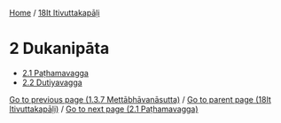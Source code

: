 
[Home](/) / [18It Itivuttakapāḷi](../18It.md)

# 2 Dukanipāta

* [2.1 Paṭhamavagga](2/2.1.md)
* [2.2 Dutiyavagga](2/2.2.md)

[Go to previous page (1.3.7 Mettābhāvanāsutta)](1/1.3/1.3.7.md) / [Go to parent page (18It Itivuttakapāḷi)](0.md) / [Go to next page (2.1 Paṭhamavagga)](2/2.1.md)


